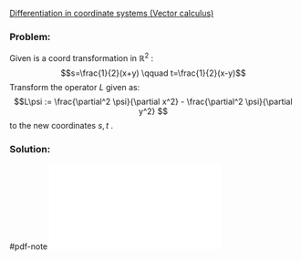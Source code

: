 
[Differentiation in coordinate systems (Vector calculus)](Differentiation%20in%20coordinate%20systems%20(Vector%20calculus).md)


### Problem:
Given is a coord transformation in $\mathbb{R}^2$ :
$$s=\frac{1}{2}(x+y) \qquad t=\frac{1}{2}(x-y)$$
Transform the operator $L$ given as:
$$L\psi := \frac{\partial^2 \psi}{\partial x^2} - \frac{\partial^2 \psi}{\partial y^2} $$
to the new coordinates $s,t$ .



### Solution:
#pdf-note ![op-transform.pdf](op-transform.pdf)

